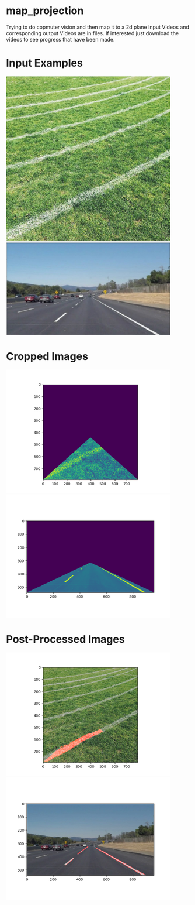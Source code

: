 # map_projection
Trying to do copmuter vision and then map it to a 2d plane
Input Videos and corresponding output Videos are in files. If interested just download the videos to see progress that have been made.

# Input Examples
<p float="left">
  <img src="Input_Images/white-lines-on-a-grass-sports-field.jpg" width="450"/>
  <img src="/Input_Images/whiteline_on_roads(resized).jpg" width="450"/> 
</p>

# Cropped Images
<p float="left">
  <img src="Output_Images/grass_crop.png" width="450"/>
  <img src="/Output_Images/road_crop.png" width="450"/> 
</p>

# Post-Processed Images
<p float="left">
  <img src="Output_Images/white_line_on_grass.png" width="450"/>
  <img src="/Output_Images/white_line_on_road.png" width="450"/> 
</p>

